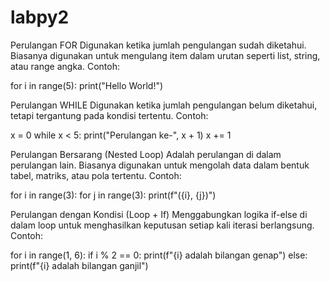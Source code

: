 # labpy2
Perulangan FOR
Digunakan ketika jumlah pengulangan sudah diketahui. Biasanya digunakan untuk mengulang item dalam urutan seperti list, string, atau range angka.
Contoh:

for i in range(5):
    print("Hello World!")


Perulangan WHILE
Digunakan ketika jumlah pengulangan belum diketahui, tetapi tergantung pada kondisi tertentu.
Contoh:

x = 0
while x < 5:
    print("Perulangan ke-", x + 1)
    x += 1


Perulangan Bersarang (Nested Loop)
Adalah perulangan di dalam perulangan lain. Biasanya digunakan untuk mengolah data dalam bentuk tabel, matriks, atau pola tertentu.
Contoh:

for i in range(3):
    for j in range(3):
        print(f"({i}, {j})")


Perulangan dengan Kondisi (Loop + If)
Menggabungkan logika if-else di dalam loop untuk menghasilkan keputusan setiap kali iterasi berlangsung.
Contoh:

for i in range(1, 6):
    if i % 2 == 0:
        print(f"{i} adalah bilangan genap")
    else:
        print(f"{i} adalah bilangan ganjil")
